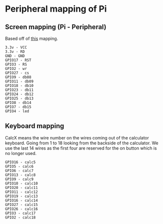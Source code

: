 # Peripheral mapping of Pi

## Screen mapping (Pi - Peripheral)

Based off of [this](https://github.com/notro/fbtft/wiki/LCD-Modules#itdb02-28) mapping.

```
3.3v - VCC
3.3v - RD
GND - GND
GPIO17 - RST
GPIO3 - RS
GPIO2 - wr
GPIO27 - cs
GPIO9 - db08
GPIO11 - db09
GPIO18 - db10
GPIO23 - db11
GPIO24 - db12
GPIO25 - db13
GPIO8 - db14
GPIO7 - db15
GPIO4 - led
```

## Keyboard mapping

CalcX means the wire number on the wires coming out of the calculator keyboard. Going from 1 to 18 looking from the backside of the calculator. We use the last 14 wires as the first four are reserved for the on button which is no longer used.

```
GPIO16 - calc5
GPIO5 - calc6
GPIO6 - calc7
GPIO13 - calc8
GPIO9 - calc9
GPIO10 - calc10
GPIO20 - calc11
GPIO11 - calc12
GPIO19 - calc13
GPIO16 - calc14
GPIO27 - calc15
GPIO26 - calc16
GPIO3 - calc17
GPIO2 - calc18
```
